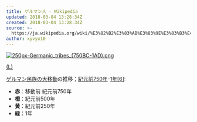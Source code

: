 ```yaml
---
title: ゲルマン人 - Wikipedia
updated: 2018-03-04 13:28:34Z
created: 2018-03-04 13:28:34Z
source: >-
  https://ja.wikipedia.org/wiki/%E3%82%B2%E3%83%AB%E3%83%9E%E3%83%B3%E4%BA%BA#%E3%82%B2%E3%83%AB%E3%83%9E%E3%83%B3%E6%B0%91%E6%97%8F%E3%81%AE%E5%A4%A7%E7%A7%BB%E5%8B%95
author: xyvyx10
---
```


[![250px-Germanic_tribes_(750BC-1AD).png](../_resources/250px-Germanic_tribes_%28750BC-1AD%29.png)](https://ja.wikipedia.org/wiki/%E3%83%95%E3%82%A1%E3%82%A4%E3%83%AB:Germanic_tribes_(750BC-1AD).png)

[(L)](https://ja.wikipedia.org/wiki/%E3%83%95%E3%82%A1%E3%82%A4%E3%83%AB:Germanic_tribes_(750BC-1AD).png)

[ゲルマン民族の大移動](https://ja.wikipedia.org/wiki/%E3%82%B2%E3%83%AB%E3%83%9E%E3%83%B3%E6%B0%91%E6%97%8F%E3%81%AE%E5%A4%A7%E7%A7%BB%E5%8B%95)の推移；[紀元前750年](https://ja.wikipedia.org/wiki/%E7%B4%80%E5%85%83%E5%89%8D750%E5%B9%B4)-[1年](https://ja.wikipedia.org/wiki/1%E5%B9%B4)[[6]](https://ja.wikipedia.org/wiki/%E3%82%B2%E3%83%AB%E3%83%9E%E3%83%B3%E4%BA%BA#cite_note-6):

- **赤**：移動前 紀元前750年
- **橙**：紀元前500年
- **黄**：紀元前250年
- **緑**：1年